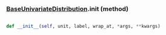 ### [BaseUnivariateDistribution](BaseUnivariateDistribution.md).__init__ (method)


```py

def __init__(self, unit, label, wrap_at, *args, **kwargs)

```


